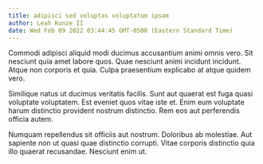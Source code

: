 ```yaml
---
title: adipisci sed voluptas voluptatum ipsam
author: Leah Kunze II
date: Wed Feb 09 2022 03:44:45 GMT-0500 (Eastern Standard Time)
---
```

Commodi adipisci aliquid modi ducimus accusantium animi omnis vero. Sit nesciunt quia amet labore quos. Quae nesciunt animi incidunt incidunt. Atque non corporis et quia. Culpa praesentium explicabo at atque quidem vero.

 Similique natus ut ducimus veritatis facilis. Sunt aut quaerat est fuga quasi voluptate voluptatem. Est eveniet quos vitae iste et. Enim eum voluptate harum distinctio provident nostrum distinctio. Rem eos aut perferendis officia autem.

 Numquam repellendus sit officiis aut nostrum. Doloribus ab molestiae. Aut sapiente non ut quasi quae distinctio corrupti. Vitae corporis distinctio quia illo quaerat recusandae. Nesciunt enim ut.